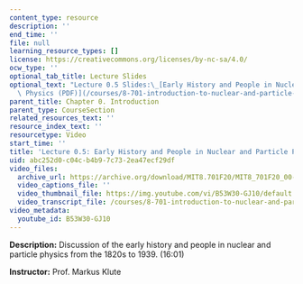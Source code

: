 ```yaml
---
content_type: resource
description: ''
end_time: ''
file: null
learning_resource_types: []
license: https://creativecommons.org/licenses/by-nc-sa/4.0/
ocw_type: ''
optional_tab_title: Lecture Slides
optional_text: "Lecture 0.5 Slides:\_[Early History and People in Nuclear and Particle\
  \ Physics (PDF)](/courses/8-701-introduction-to-nuclear-and-particle-physics-fall-2020/resources/mit8_701f20_lec0-5)"
parent_title: Chapter 0. Introduction
parent_type: CourseSection
related_resources_text: ''
resource_index_text: ''
resourcetype: Video
start_time: ''
title: 'Lecture 0.5: Early History and People in Nuclear and Particle Physics (16:01)'
uid: abc252d0-c04c-b4b9-7c73-2ea47ecf29df
video_files:
  archive_url: https://archive.org/download/MIT8.701F20/MIT8_701F20_00-05_History_300k.mp4
  video_captions_file: ''
  video_thumbnail_file: https://img.youtube.com/vi/B53W30-GJ10/default.jpg
  video_transcript_file: /courses/8-701-introduction-to-nuclear-and-particle-physics-fall-2020/7eabd2d0646170455bea8c3faae63b84_B53W30-GJ10.pdf
video_metadata:
  youtube_id: B53W30-GJ10
---
```


**Description:** Discussion of the early history and people in nuclear and particle physics from the 1820s to 1939. (16:01)

**Instructor:** Prof. Markus Klute

